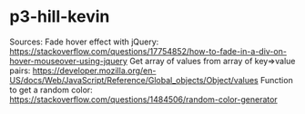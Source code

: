 # p3-hill-kevin
Sources: Fade hover effect with jQuery: https://stackoverflow.com/questions/17754852/how-to-fade-in-a-div-on-hover-mouseover-using-jquery
Get array of values from array of key=>value pairs: https://developer.mozilla.org/en-US/docs/Web/JavaScript/Reference/Global_objects/Object/values
Function to get a random color: https://stackoverflow.com/questions/1484506/random-color-generator
